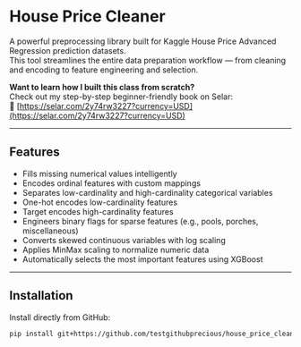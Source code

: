 # House Price Cleaner

A powerful preprocessing library built for Kaggle House Price Advanced Regression prediction datasets.  
This tool streamlines the entire data preparation workflow — from cleaning and encoding to feature engineering and selection.

 **Want to learn how I built this class from scratch?**  
Check out my step-by-step beginner-friendly book on Selar:  
🔗 [https://selar.com/2y74rw3227?currency=USD](https://selar.com/2y74rw3227?currency=USD)

---

## Features

- Fills missing numerical values intelligently
- Encodes ordinal features with custom mappings
- Separates low-cardinality and high-cardinality categorical variables
- One-hot encodes low-cardinality features
- Target encodes high-cardinality features
- Engineers binary flags for sparse features (e.g., pools, porches, miscellaneous)
- Converts skewed continuous variables with log scaling
- Applies MinMax scaling to normalize numeric data
- Automatically selects the most important features using XGBoost

---

## Installation

Install directly from GitHub:

```bash
pip install git+https://github.com/testgithubprecious/house_price_cleaner.git
